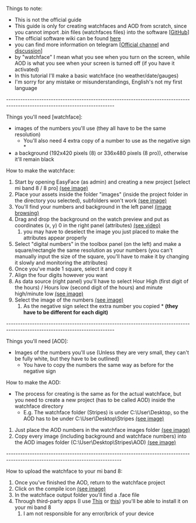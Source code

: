 Things to note:
* This is not the official guide
* This guide is only for creating watchfaces and AOD from scratch, since you cannot import .bin files (watchfaces files) into the software \[[GitHub](https://github.com/m0tral/EasyFace)\]
* The official software wiki can be found [here](https://github.com/m0tral/EasyFace/wiki)
* you can find more information on telegram \[[Official channel](https://t.me/s/mi_watch_news) and [discussion](https://t.me/mi_watch_int)\]
* by "watchface" I mean what you see when you turn on the screen, while AOD is what you see when your screen is turned off (if you have it activated)
* In this tutorial I'll make a basic watchface (no weather/date/gauges)
* I'm sorry for any mistake or misunderstandings, English's not my first language

\----------------------------------------------------------------------------------------------------------------------------

Things you'll need \[watchface\]:

* images of the numbers you'll use (they all have to be the same resolution)
   * You'll also need 4 extra copy of a number to use as the negative sign \*
* a background (192x420 pixels (8) or 336x480 pixels (8 pro)), otherwise it'll remain black

How to make the watchface:

1. Start by opening EasyFace (as admin) and creating a new project \[select mi band 8 / 8 pro\] [(see image)](https://imgur.com/a/tkxPrQj)
2. Place your assets inside the folder "images" (inside the project folder in the directory you selected), subfolders won't work [(see image)](https://imgur.com/a/yJPRWac)
3. You'll find your numbers and background in the left panel [(image browsing)](https://imgur.com/a/HyuLsml)
4. Drag and drop the background on the watch preview and put as coordinates (x, y) 0 in the right panel (attributes) [(see video)](https://imgur.com/a/enkSJKV)
   1. you may have to deselect the image you just placed to make the attributes appear properly
5. Select "digital numbers" in the toolbox panel (on the left) and make a square/rectangle the same resolution as your numbers (you can't manually input the size of the square, you'll have to make it by changing it slowly and monitoring the attributes)
6. Once you've made 1 square, select it and copy it
7. Align the four digits however you want
8. As data source (right panel) you'll have to select Hour High (first digit of the hours) / Hours low (second digit of the hours) and minute high/minute low [(see image)](https://imgur.com/a/IgUAdKc)
9. Select the image of the numbers [(see image)](https://imgur.com/a/LM2f9Rh)
   1. As the negative sign select the extra number you copied \* **(they have to be different for each digit)**

\----------------------------------------------------------------------------------------------------------------------------

Things you'll need \[AOD\]:

* Images of the numbers you'll use (Unless they are very small, they can't be fully white, but they have to be outlined)
   * You have to copy the numbers the same way as before for the negative sign

How to make the AOD:

* The process for creating is the same as for the actual watchface, but you need to create a new project (has to be called AOD) inside the watchface directory
   * E.g. The watchface folder (Stripes) is under C:\\User\\Desktop, so the AOD has to be under C:\\User\\Desktop\\Stripes [(see image)](https://imgur.com/a/SO1p0lE)

1. Just place the AOD numbers in the watchface images folder  [(see image)](https://imgur.com/a/OeiAYbp)
2. Copy every image (including background and watchface numbers) into the AOD images folder (C:\\User\\Desktop\\Stripes\\AOD) [(see image)](https://imgur.com/a/YTD9dOq)

\-------------------------------------------------------------------------------------------------------------------------------

How to upload the watchface to your mi band 8:

1. Once you've finished the AOD, return to the watchface project
2. Click on the compile icon [(see image)](https://imgur.com/a/fNKvchd)
3. In the watchface output folder you'll find a .face file
4. Through third-party apps (I use [This](https://play.google.com/store/apps/details?id=com.mc.xiaomi1) or [this](https://play.google.com/store/apps/details?id=asn.ark.miband8&hl=en&gl=US)) you'll be able to install it on your mi band 8
   1. I am not responsible for any error/brick of your device

